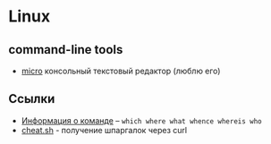 # Linux

## command-line tools

- [micro](https://github.com/zyedidia/micro) консольный текстовый редактор (люблю его)


## Ссылки

- [Информация о команде](https://effective-shell.com/part-2-core-skills/understanding-commands) – `which where what whence whereis who`
- [cheat.sh](https://github.com/chubin/cheat.sh) - получение шпаргалок через curl
